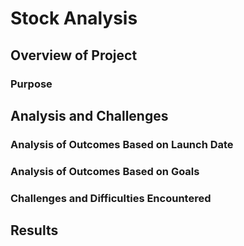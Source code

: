 # Stock Analysis

## Overview of Project

### Purpose


## Analysis and Challenges

### Analysis of Outcomes Based on Launch Date


### Analysis of Outcomes Based on Goals


### Challenges and Difficulties Encountered


## Results

